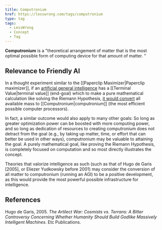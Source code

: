 ```yaml
---
title: Computronium
href: https://lesswrong.com/tags/computronium
type: tag
tags:
  - LessWrong
  - Concept
  - Tag
---
```


**Computronium** is a "theoretical arrangement of matter that is the most optimal possible form of computing device for that amount of matter. "

Relevance to Friendly AI
------------------------

In a thought experiment similar to the [[Paperclip Maximizer|Paperclip maximizer]], if an [artificial general intelligence](https://www.lesswrong.com/tag/artificial-general-intelligence) has a [[Terminal Value|terminal value]] (end-goal) which to make a pure mathematical calculation like solving the Riemann Hypothesis, [it would convert](http://intelligence.org/upload/CFAI/design/generic.html#glossary_riemann_hypothesis_catastrophe) all available mass to [[Computronium|computronium]] (the most efficient possible computer processors).

In fact, a similar outcome would also apply to many other goals: So long as greater optimization power can be boosted with more computing power, and so long as dedication of resources to creating computronium does not detract from the goal (e.g., by taking up matter, time, or effort that can better be used in other ways), computronium may be valuable to attaining the goal. A purely mathematical goal, like proving the Riemann Hypothesis, is completely focused on computation and so most directly illustrates the concept.

Theories that valorize intelligence as such (such as that of Hugo de Garis \[2005\], or Eliezer Yudkowsky before 2001) may consider the conversion of all matter to computronium (running an AGI) to be a positive development, as this would provide the most powerful possible infrastructure for intelligence.

References
----------

Hugo de Garis, 2005. *The Artilect War: Cosmists vs. Terrans: A Bitter Controversy Concerning Whether Humanity Should Build Godlike Massively Intelligent Machines*. Etc Publications.